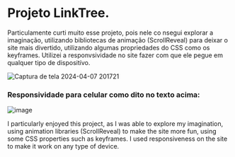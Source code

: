 <h1>Projeto LinkTree.</h1>
<p>Particulamente curti muito esse projeto, pois nele co nsegui explorar a imaginação, utilizando bibliotecas de animação (ScrollReveal) para deixar o site mais divertido, utilizando algumas propriedades do CSS como os keyframes. Utilizei a responvsividade no site fazer com que ele pegue em qualquer tipo de dispositívo.</p>

![Captura de tela 2024-04-07 201721](https://github.com/DevGustavoGantois/My-LinkTree/assets/123424700/17cde86c-6ea5-427a-ac77-7d104245dda9)

<h3>Responsividade para celular como dito no texto acima:</h3>

![image](https://github.com/DevGustavoGantois/My-LinkTree/assets/123424700/768d9382-a16c-48a5-bf9f-a5e5a3501dea)



<p>I particularly enjoyed this project, as I was able to explore my imagination, using animation libraries (ScrollReveal) to make the site more fun, using some CSS properties such as keyframes. I used responsiveness on the site to make it work on any type of device.</p>
